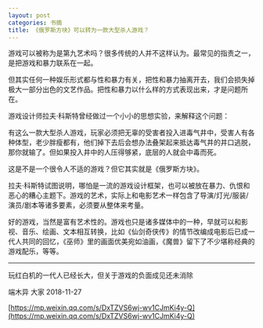 ```yaml
---
layout: post
categories: 书摘
title: 《俄罗斯方块》可以转为一款大型杀人游戏？
---
```


游戏可以被称为是第九艺术吗？很多传统的人并不这样认为。最常见的指责之一，是把游戏和暴力联系在一起。

但其实任何一种娱乐形式都与性和暴力有关，把性和暴力抽离开去，我们会损失掉极大一部分出色的文艺作品。把性和暴力以什么样的方式表现出来，才是问题所在。

游戏设计师拉夫·科斯特曾经做过一个小小的思想实验，来解释这个问题：

有这么一款大型杀人游戏，玩家必须把无辜的受害者投入进毒气井中，受害人有各种体型，老少胖瘦都有，他们掉下去后会想办法叠架起来抵达毒气井的井口逃脱，那你就输了。但如果投入井中的人压得够紧，底层的人就会中毒而死。

这是不是一个很令人不适的游戏？但它其实就是《俄罗斯方块》。

拉夫·科斯特试图说明，哪怕是一流的游戏设计框架，也可以被放在暴力、仇恨和恶心的糟心主题下。游戏的艺术，实际上和电影艺术一样包含了导演/灯光/服装/演员/剧本等诸多要素，必须要从整体来考量。

好的游戏，当然是富有艺术性的。游戏也只是诸多媒体中的一种，早就可以和影视、音乐、绘画、文本相互转换，比如《仙剑奇侠传》的情节改编成电影后已成一代人共同的回忆，《巫师》里的画面优美宛如油画，《魔兽》留下了不少堪称经典的游戏配乐，等等。

---

玩红白机的一代人已经长大，但关于游戏的负面成见还未消除

端木异  大家  2018-11-27

[https://mp.weixin.qq.com/s/DxTZVS6wj-wv1CJmKi4y-Q](https://mp.weixin.qq.com/s/DxTZVS6wj-wv1CJmKi4y-Q)